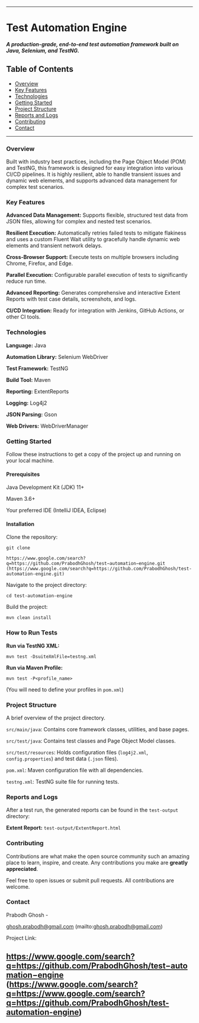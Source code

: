 -----

# Test Automation Engine

***A production-grade, end-to-end test automation framework built on Java, Selenium, and TestNG.***

## Table of Contents

 * [Overview](#overview)
* [Key Features](#key-features)
* [Technologies](#technologies)
* [Getting Started](#getting-started)
* [Project Structure](#project-structure)
* [Reports and Logs](#reports-and-logs)
* [Contributing](#contributing)
* [Contact](#contact)

-----

### Overview

Built with industry best practices, including the Page Object Model (POM) and TestNG, this framework is designed for easy integration into various CI/CD pipelines. It is highly resilient, able to handle transient issues and dynamic web elements, and supports advanced data management for complex test scenarios.

### Key Features

**Advanced Data Management:** Supports flexible, structured test data from JSON files, allowing for complex and nested test scenarios.

**Resilient Execution:** Automatically retries failed tests to mitigate flakiness and uses a custom Fluent Wait utility to gracefully handle dynamic web elements and transient network delays.

**Cross-Browser Support:** Execute tests on multiple browsers including Chrome, Firefox, and Edge.

**Parallel Execution:** Configurable parallel execution of tests to significantly reduce run time.

**Advanced Reporting:** Generates comprehensive and interactive Extent Reports with test case details, screenshots, and logs.

**CI/CD Integration:** Ready for integration with Jenkins, GitHub Actions, or other CI tools.

### Technologies

**Language:** Java

**Automation Library:** Selenium WebDriver

**Test Framework:** TestNG

**Build Tool:** Maven

**Reporting:** ExtentReports

**Logging:** Log4j2

**JSON Parsing:** Gson

**Web Drivers:** WebDriverManager

### Getting Started

Follow these instructions to get a copy of the project up and running on your local machine.

#### Prerequisites

Java Development Kit (JDK) 11+

Maven 3.6+

Your preferred IDE (IntelliJ IDEA, Eclipse)

#### Installation

Clone the repository:

```
git clone 

https://www.google.com/search?q=https://github.com/PrabodhGhosh/test−automation−engine.git
(https://www.google.com/search?q=https://github.com/PrabodhGhosh/test-automation-engine.git)

```

Navigate to the project directory:

```
cd test-automation-engine

```

Build the project:

```
mvn clean install

```

### How to Run Tests

**Run via TestNG XML:**

```
mvn test -DsuiteXmlFile=testng.xml

```

**Run via Maven Profile:**

```
mvn test -P<profile_name>

```

(You will need to define your profiles in `pom.xml`)

### Project Structure

A brief overview of the project directory.

`src/main/java`: Contains core framework classes, utilities, and base pages.

`src/test/java`: Contains test classes and Page Object Model classes.

`src/test/resources`: Holds configuration files (`log4j2.xml`, `config.properties`) and test data (`.json` files).

`pom.xml`: Maven configuration file with all dependencies.

`testng.xml`: TestNG suite file for running tests.

### Reports and Logs

After a test run, the generated reports can be found in the `test-output` directory:

**Extent Report:** `test-output/ExtentReport.html`

### Contributing

Contributions are what make the open source community such an amazing place to learn, inspire, and create. Any contributions you make are **greatly appreciated**.

Feel free to open issues or submit pull requests. All contributions are welcome.

### Contact

Prabodh Ghosh - 

ghosh.prabodh@gmail.com
(mailto:ghosh.prabodh@gmail.com)

Project Link: 

https://www.google.com/search?q=https://github.com/PrabodhGhosh/test−automation−engine
(https://www.google.com/search?q=https://www.google.com/search?q=https://github.com/PrabodhGhosh/test-automation-engine)
-----
